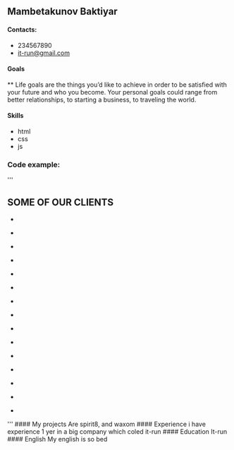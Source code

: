 ## Mambetakunov Baktiyar
#### Contacts:
* 234567890
* it-run@gmail.com
#### Goals
** Life goals are the things you’d like to achieve in order to be satisfied with your future and who you become. Your personal goals could range from better relationships, to starting a business, to traveling the world.
#### Skills
* html
* css
* js
### Code example:
'''
 <div class="container">
            <h2 class="clients-title">SOME OF <strong>OUR CLIENTS</strong></h2>
            <div id="clients-1" class="owl-carousel owl-theme">
                <ul class="brent">
                    <li><img src="img/Layer%2069.png" class="brent-img" alt=""></li>
                </ul>
                <ul class="brent">
                    <li><img src="img/Layer%2065.png" class="brent-img" alt=""></li>
                </ul>
                <ul class="brent">
                    <li><img src="img/m.png" class="brent-img" alt=""></li>
                </ul>
                <ul class="brent">
                    <li><img src="img/Layer%2067.png" class="brent-img" alt=""></li>
                </ul>
                <ul class="brent">
                    <li><img src="img/Layer%2064.png" class="brent-img" alt=""></li>
                </ul>
                <ul class="brent">
                    <li><img src="img/Layer%2069.png" class="brent-img" alt=""></li>
                </ul>
                <ul class="brent">
                    <li><img src="img/Layer%2065.png" class="brent-img" alt=""></li>
                </ul>
                <ul class="brent">
                    <li><img src="img/m.png" class="brent-img" alt=""></li>
                </ul>
                <ul class="brent">
                    <li><img src="img/Layer%2067.png" class="brent-img" alt=""></li>
                </ul>
                <ul class="brent">
                    <li><img src="img/Layer%2064.png" class="brent-img" alt=""></li>
                </ul>
                <ul class="brent">
                    <li><img src="img/Layer%2069.png" class="brent-img" alt=""></li>
                </ul>
                <ul class="brent">
                    <li><img src="img/Layer%2065.png" class="brent-img" alt=""></li>
                </ul>
                <ul class="brent">
                    <li><img src="img/m.png" class="brent-img" alt=""></li>
                </ul>
                <ul class="brent">
                    <li><img src="img/Layer%2067.png" class="brent-img" alt=""></li>
                </ul>
                <ul class="brent">
                    <li><img src="img/Layer%2064.png" class="brent-img" alt=""></li>
                </ul>
            </div>
        </div>
'''
#### My projects
Are spirit8, and waxom
#### Experience
i have experience 1 yer in a big company which coled it-run
#### Education
It-run
#### English
My english is so bed

